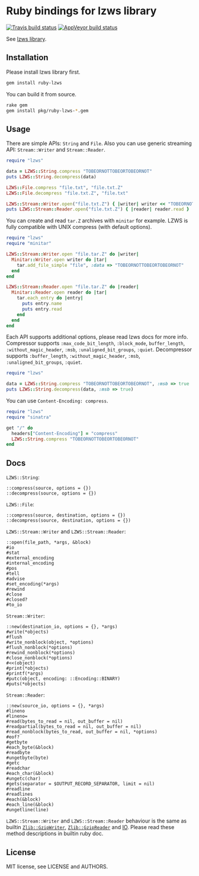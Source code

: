 # Ruby bindings for lzws library

[![Travis build status](https://travis-ci.org/andrew-aladev/ruby-lzws.svg?branch=master)](https://travis-ci.org/andrew-aladev/ruby-lzws)
[![AppVeyor build status](https://ci.appveyor.com/api/projects/status/github/andrew-aladev/ruby-lzws?branch=master&svg=true)](https://ci.appveyor.com/project/andrew-aladev/ruby-lzws/branch/master)

See [lzws library](https://github.com/andrew-aladev/lzws).

## Installation

Please install lzws library first.

```sh
gem install ruby-lzws
```

You can build it from source.

```sh
rake gem
gem install pkg/ruby-lzws-*.gem
```

## Usage

There are simple APIs: `String` and `File`. Also you can use generic streaming API: `Stream::Writer` and `Stream::Reader`.

```ruby
require "lzws"

data = LZWS::String.compress "TOBEORNOTTOBEORTOBEORNOT"
puts LZWS::String.decompress(data)

LZWS::File.compress "file.txt", "file.txt.Z"
LZWS::File.decompress "file.txt.Z", "file.txt"

LZWS::Stream::Writer.open("file.txt.Z") { |writer| writer << "TOBEORNOTTOBEORTOBEORNOT" }
puts LZWS::Stream::Reader.open("file.txt.Z") { |reader| reader.read }
```

You can create and read `tar.Z` archives with `minitar` for example.
LZWS is fully compatible with UNIX compress (with default options).

```ruby
require "lzws"
require "minitar"

LZWS::Stream::Writer.open "file.tar.Z" do |writer|
  Minitar::Writer.open writer do |tar|
    tar.add_file_simple "file", :data => "TOBEORNOTTOBEORTOBEORNOT"
  end
end

LZWS::Stream::Reader.open "file.tar.Z" do |reader|
  Minitar::Reader.open reader do |tar|
    tar.each_entry do |entry|
      puts entry.name
      puts entry.read
    end
  end
end
```

Each API supports additional options, please read lzws docs for more info.
Compressor supports `:max_code_bit_length`, `:block_mode`, `buffer_length`, `:without_magic_header`, `:msb`, `:unaligned_bit_groups`, `:quiet`.
Decompressor supports `:buffer_length`, `:without_magic_header`, `:msb`, `:unaligned_bit_groups`, `:quiet`.

```ruby
require "lzws"

data = LZWS::String.compress "TOBEORNOTTOBEORTOBEORNOT", :msb => true
puts LZWS::String.decompress(data, :msb => true)
```

You can use `Content-Encoding: compress`.

```ruby
require "lzws"
require "sinatra"

get "/" do
  headers["Content-Encoding"] = "compress"
  LZWS::String.compress "TOBEORNOTTOBEORTOBEORNOT"
end
```

## Docs

`LZWS::String`:

```
::compress(source, options = {})
::decompress(source, options = {})
```

`LZWS::File`:

```
::compress(source, destination, options = {})
::decompress(source, destination, options = {})
```

`LZWS::Stream::Writer` and `LZWS::Stream::Reader`:

```
::open(file_path, *args, &block)
#io
#stat
#external_encoding
#internal_encoding
#pos
#tell
#advise
#set_encoding(*args)
#rewind
#close
#closed?
#to_io
```

`Stream::Writer`:

```
::new(destination_io, options = {}, *args)
#write(*objects)
#flush
#write_nonblock(object, *options)
#flush_nonblock(*options)
#rewind_nonblock(*options)
#close_nonblock(*options)
#<<(object)
#print(*objects)
#printf(*args)
#putc(object, encoding: ::Encoding::BINARY)
#puts(*objects)
```

`Stream::Reader`:

```
::new(source_io, options = {}, *args)
#lineno
#lineno=
#read(bytes_to_read = nil, out_buffer = nil)
#readpartial(bytes_to_read = nil, out_buffer = nil)
#read_nonblock(bytes_to_read, out_buffer = nil, *options)
#eof?
#getbyte
#each_byte(&block)
#readbyte
#ungetbyte(byte)
#getc
#readchar
#each_char(&block)
#ungetc(char)
#gets(separator = $OUTPUT_RECORD_SEPARATOR, limit = nil)
#readline
#readlines
#each(&block)
#each_line(&block)
#ungetline(line)
```

`LZWS::Stream::Writer` and `LZWS::Stream::Reader` behaviour is the same as builtin [`Zlib::GzipWriter`](https://ruby-doc.org/stdlib-2.6.3/libdoc/zlib/rdoc/Zlib/GzipReader.html), [`Zlib::GzipReader`](https://ruby-doc.org/stdlib-2.6.3/libdoc/zlib/rdoc/Zlib/GzipWriter.html) and [IO](https://ruby-doc.org/core-2.6.3/IO.html).
Please read these method descriptions in builtin ruby doc.

## License

MIT license, see LICENSE and AUTHORS.
